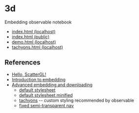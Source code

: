 
# 3d

Embedding observable notebook

* [index.html (localhost)](http://localhost/~pbogden/pbogden.github.io/3d/)
* [index.html (public)](https://pbogden.github.io/3d)
* [demo.html (localhost)](http://localhost/~pbogden/pbogden.github.io/3d/demo.html)
* [tachyons.html (localhost)](http://localhost/~pbogden/pbogden.github.io/3d/tachyons.html)

## References

* [Hello, ScatterGL!](https://observablehq.com/d/378cfe37389da2f5)
* [Introduction to embedding](https://observablehq.com/@observablehq/introduction-to-embedding)
* [Advanced embedding and downloading](https://observablehq.com/@observablehq/downloading-and-embedding-notebooks)
  * [default stylesheet](https://github.com/observablehq/inspector/blob/master/src/style.css)
  * [default stylesheet minified](https://github.com/observablehq/inspector/blob/master/src/style.css)
  * [tachyons](http://tachyons.io/) -- custom styling recommended by observable
  * [fixed semi-transparent nav](http://tachyons.io/components/nav/fixed-semi-transparent/index.html)

